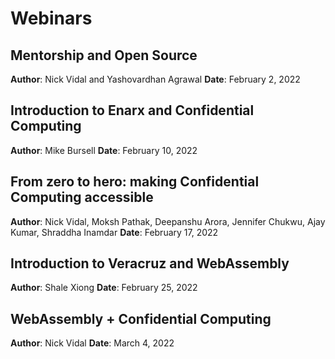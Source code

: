 # Webinars

## Mentorship and Open Source
**Author**: Nick Vidal and Yashovardhan Agrawal
**Date**: February 2, 2022

## Introduction to Enarx and Confidential Computing  
**Author**: Mike Bursell
**Date**: February 10, 2022

## From zero to hero: making Confidential Computing accessible  
**Author**: Nick Vidal, Moksh Pathak, Deepanshu Arora, Jennifer Chukwu, Ajay Kumar, Shraddha Inamdar
**Date**: February 17, 2022

## Introduction to Veracruz and WebAssembly  
**Author**: Shale Xiong
**Date**: February 25, 2022

## WebAssembly + Confidential Computing
**Author**: Nick Vidal
**Date**: March 4, 2022
